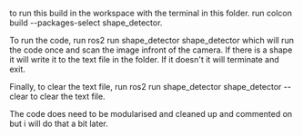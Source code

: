to run this build in the workspace with the terminal in this folder. run colcon build --packages-select shape_detector.

To run the code, run ros2 run shape_detector shape_detector which will run the code once and scan the image infront of the camera. If there is a shape it will write it to the text file in the folder. If it doesn't it will terminate and exit. 

Finally, to clear the text file, run ros2 run shape_detector shape_detector --clear to clear the text file. 

The code does need to be modularised and cleaned up and commented on but i will do that a bit later. 
